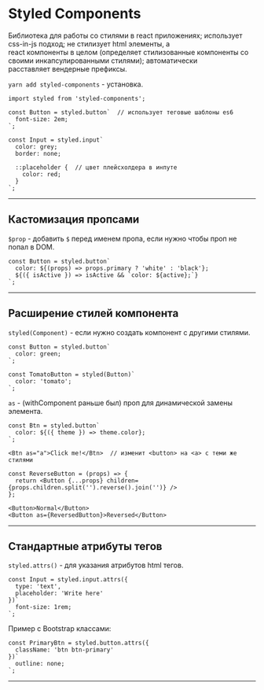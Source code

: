 # Styled Components

Библиотека для работы со стилями в react приложениях; использует css-in-js подход; не стилизует html элементы, а  
react компоненты в целом (определяет стилизованные компоненты со своими инкапсулированными стилями); автоматически  
расставляет вендерные префиксы.

`yarn add styled-components` - установка.

```
import styled from 'styled-components';

const Button = styled.button`  // использует теговые шаблоны es6
  font-size: 2em;
`;
```

```
const Input = styled.input`
  color: grey;
  border: none;

  ::placeholder {  // цвет плейсхолдера в инпуте
    color: red;
  }
`;
```
___

## Кастомизация пропсами

`$prop` - добавить `$` перед именем пропа, если нужно чтобы проп не попал в DOM.

```
const Button = styled.button`
  color: ${(props) => props.primary ? 'white' : 'black'};
  ${({ isActive }) => isActive && `color: ${active};`}
`;
```
___

## Расширение стилей компонента

`styled(Component)` - если нужно создать компонент с другими стилями.

```
const Button = styled.button`
  color: green;
`;

const TomatoButton = styled(Button)`
  color: 'tomato';
`;
```

`as` -  (withComponent раньше был) проп для динамической замены элемента.

```
const Btn = styled.button`
  color: ${({ theme }) => theme.color};
`;

<Btn as="a">Click me!</Btn>  // изменит <button> на <a> с теми же стилями
```

```
const ReverseButton = (props) => {
  return <Button {...props} children={props.children.split('').reverse().join('')} />
};

<Button>Normal</Button>
<Button as={ReversedButton}>Reversed</Button>
```
___

## Стандартные атрибуты тегов

`styled.attrs()` - для указания атрибутов html тегов.

```
const Input = styled.input.attrs({
  type: 'text',
  placeholder: 'Write here'
})`
  font-size: 1rem;
`;
```

Пример с Bootstrap классами:
```
const PrimaryBtn = styled.button.attrs({
  className: 'btn btn-primary'
})`
  outline: none;
`;
```
___
